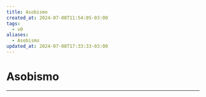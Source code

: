 ```yaml
---
title: Asobismo
created_at: 2024-07-08T11:54:05-03:00
tags:
  - v0
aliases:
  - Asobismo
updated_at: 2024-07-08T17:33:33-03:00
---
```

# Asobismo
---

